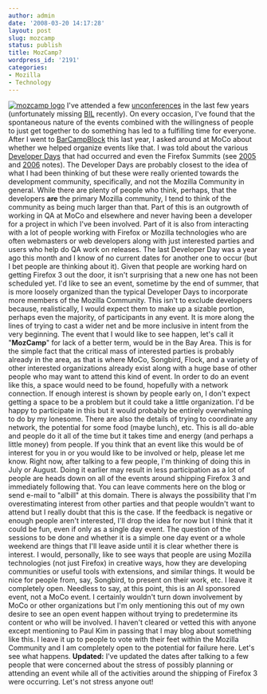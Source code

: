 ```yaml
---
author: admin
date: '2008-03-20 14:17:28'
layout: post
slug: mozcamp
status: publish
title: MozCamp?
wordpress_id: '2191'
categories:
- Mozilla
- Technology
---
```


[![mozcamp
logo](http://farm4.static.flickr.com/3265/2348604930_a96173a1a6_m.jpg)](http://www.flickr.com/photos/albill/2348604930/ "mozcamp logo by albill, on Flickr")
I've attended a few
[unconferences](http://en.wikipedia.org/wiki/Unconference) in the last
few years (unfortunately missing [BIL](http://bilconference.com/)
recently). On every occasion, I've found that the spontaneous nature of
the events combined with the willingness of people to just get together
to do something has led to a fulfilling time for everyone. After I went
to [BarCampBlock](http://barcamp.org/BarCampBlock) this last year, I
asked around at MoCo about whether we helped organize events like that.
I was told about the various [Developer
Days](http://wiki.mozilla.org/DeveloperDays) that had occurred and even
the Firefox Summits (see [2005](http://wiki.mozilla.org/2005Offsite) and
[2006](http://wiki.mozilla.org/FirefoxSummit/2006) notes). The Developer
Days are probably closest to the idea of what I had been thinking of but
these were really oriented towards the development community,
specifically, and not the Mozilla Community in general. While there are
plenty of people who think, perhaps, that the developers **are** the
primary Mozilla community, I tend to think of the community as being
much larger than that. Part of this is an outgrowth of working in QA at
MoCo and elsewhere and never having been a developer for a project in
which I've been involved. Part of it is also from interacting with a lot
of people working with Firefox or Mozilla technologies who are often
webmasters or web developers along with just interested parties and
users who help do QA work on releases. The last Developer Day was a year
ago this month and I know of no current dates for another one to occur
(but I bet people are thinking about it). Given that people are working
hard on getting Firefox 3 out the door, it isn't surprising that a new
one has not been scheduled yet. I'd like to see an event, sometime by
the end of summer, that is more loosely organized than the typical
Developer Days to incorporate more members of the Mozilla Community.
This isn't to exclude developers because, realistically, I would expect
them to make up a sizable portion, perhaps even the majority, of
participants in any event. It is more along the lines of trying to cast
a wider net and be more inclusive in intent from the very beginning. The
event that I would like to see happen, let's call it "**MozCamp**" for
lack of a better term, would be in the Bay Area. This is for the simple
fact that the critical mass of interested parties is probably already in
the area, as that is where MoCo, Songbird, Flock, and a variety of other
interested organizations already exist along with a huge base of other
people who may want to attend this kind of event. In order to do an
event like this, a space would need to be found, hopefully with a
network connection. If enough interest is shown by people early on, I
don't expect getting a space to be a problem but it could take a little
organization. I'd be happy to participate in this but it would probably
be entirely overwhelming to do by my lonesome. There are also the
details of trying to coordinate any network, the potential for some food
(maybe lunch), etc. This is all do-able and people do it all of the time
but it takes time and energy (and perhaps a little money) from people.
If you think that an event like this would be of interest for you in or
you would like to be involved or help, please let me know. Right now,
after talking to a few people, I'm thinking of doing this in July or
August. Doing it earlier may result in less participation as a lot of
people are heads down on all of the events around shipping Firefox 3 and
immediately following that. You can leave comments here on the blog or
send e-mail to "albill" at this domain. There is always the possibility
that I'm overestimating interest from other parties and that people
wouldn't want to attend but I really doubt that this is the case. If the
feedback is negative or enough people aren't interested, I'll drop the
idea for now but I think that it could be fun, even if only as a single
day event. The question of the sessions to be done and whether it is a
simple one day event or a whole weekend are things that I'll leave aside
until it is clear whether there is interest. I would, personally, like
to see ways that people are using Mozilla technologies (not just
Firefox) in creative ways, how they are developing communities or useful
tools with extensions, and similar things. It would be nice for people
from, say, Songbird, to present on their work, etc. I leave it
completely open. Needless to say, at this point, this is an Al sponsored
event, not a MoCo event. I certainly wouldn't turn down involvement by
MoCo or other organizations but I'm only mentioning this out of my own
desire to see an open event happen without trying to predetermine its
content or who will be involved. I haven't cleared or vetted this with
anyone except mentioning to Paul Kim in passing that I may blog about
something like this. I leave it up to people to vote with their feet
within the Mozilla Community and I am completely open to the potential
for failure here. Let's see what happens. **Updated:** I've updated the
dates after talking to a few people that were concerned about the stress
of possibly planning or attending an event while all of the activities
around the shipping of Firefox 3 were occurring. Let's not stress anyone
out!
